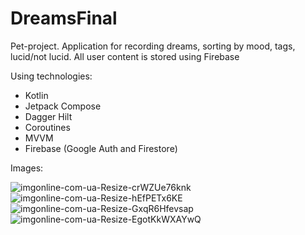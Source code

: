 # DreamsFinal

 Pet-project. Application for recording dreams, sorting by mood, tags, lucid/not lucid.
 All user content is stored using Firebase
 
 Using technologies:
* Kotlin
* Jetpack Compose
* Dagger Hilt
* Coroutines
* MVVM
* Firebase (Google Auth and Firestore)

Images:

![imgonline-com-ua-Resize-crWZUe76knk](https://user-images.githubusercontent.com/73420343/235693247-afbc5d79-7408-407b-ac75-6393b9b54759.jpg)
![imgonline-com-ua-Resize-hEfPETx6KE](https://user-images.githubusercontent.com/73420343/235693411-84098f7d-6988-46ce-b0ed-36066a9d7496.jpg)
![imgonline-com-ua-Resize-GxqR6Hfevsap](https://user-images.githubusercontent.com/73420343/235693466-e04a2cb7-ad94-4db5-9bdd-eb24662f1365.jpg)
![imgonline-com-ua-Resize-EgotKkWXAYwQ](https://user-images.githubusercontent.com/73420343/235693634-027be4a7-b5c0-400c-b040-358ee364a7ab.jpg)
